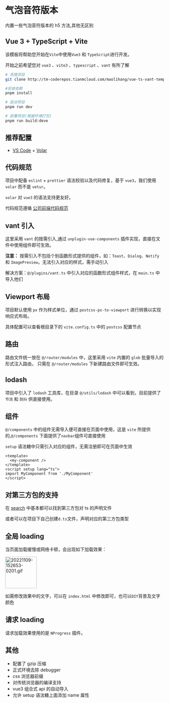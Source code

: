 # 气泡音符版本

内置一些气泡音符版本的 h5 方法,其他无区别

## Vue 3 + TypeScript + Vite

该模板将帮助您开始在`Vite`中使用`Vue3` 和 `TypeScript`进行开发。

开始之前希望您对 `vue3` 、`vite3` 、`typescript` 、`vant` 有所了解

```bash
# 克隆项目
git clone http://tm-coderepos.tianmcloud.com/maolihang/vue-ts-vant-template.git

#安装依赖
pnpm install

# 启动项目
pnpm run dev

# 部署项目(根据环境打包)
pnpm run build:deve
```

## 推荐配置

- [VS Code](https://code.visualstudio.com/) + [Volar](https://marketplace.visualstudio.com/items?itemName=Vue.volar)

## 代码规范

项目中配备 `eslint` + `prettier` 语法校验以及代码修复，基于 `vue3`，我们使用 `volar` 而不是 `vetur`。

`volar` 对 `vue3` 的语法支持更友好。

代码规范遵循 [公司前端代码规范](http://frontdevstudy.tianmcloud.top/standard/javascript.html)

## vant 引入

这里采用 `vant` 的按需引入,通过 `unplugin-vue-components` 插件实现，直接在文件中使用组件即可生效。

**注意：** 按需引入不包括个别函数形式提供的组件，如：`Toast`、`Dialog`、`Notify` 和 `ImagePreview`，无法引入对应的样式，需手动引入

解决方案：`@/plugins/vant.ts` 中引入对应的函数形式组件样式，在 `main.ts` 中导入他们

## Viewport 布局

项目默认使用 `px` 作为样式单位，通过 `postcss-px-to-viewport` 进行转换以实现响应式布局。

具体配置可以查看根目录下的 `vite.config.ts` 中的 `postcss` 配置节点

## 路由

路由文件统一放在 `@/router/modules` 中，这里采用 `vite` 内置的 `glob` 批量导入的形式注入路由，
只需在 `@/router/modules` 下新建路由文件即可生效。

## lodash

项目中引入了 `lodash` 工具库，在目录 `@/utils/lodash` 中可以看到，目前提供了 `节流` 和 `防抖` 供直接使用。

## 组件

`@/components` 中的组件无需导入便可直接在页面中使用，这是 `vite` 所提供的,`@/components` 下面提供了`navbar`组件可直接使用

`setup` 语法糖中只需引入对应的组件，无需注册即可在页面中生效

```vue
<template>
  <my-component />
</template>
<script setup lang="ts">
import MyComponent from './MyComponent'
</script>
```

## 对第三方包的支持

在 [search](https://www.typescriptlang.org/dt/search) 中基本都可以找到第三方包对 ts 的声明文件

或者可以在项目下自己创建`d.ts`文件，声明对应的第三方包类型

## 全局 loading

当页面加载缓慢或网络卡顿，会出现如下加载效果：

<img src="https://gitee.com/mao-118/utools-filebed/raw/master/vue-ts-vant-template/20221109-152653-0201.gif" alt="20221109-152653-0201.gif" width="100" heigin="100" />

如需修改效果中的文字，可以在 `index.html` 中修改即可，也可以`DIY`背景及文字颜色

## 请求 loading

请求加载效果使用的是 `NProgress` 插件。

## 其他

- 配置了 gzip 压缩
- 正式环境去除 debugger
- css 浏览器前缀
- 对传统浏览器的编译支持
- vue3 组合式 api 的自动导入
- 允许 setup 语法糖上面添加 name 属性
